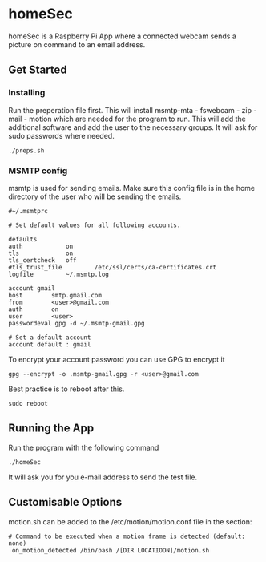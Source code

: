 # homeSec

homeSec is a Raspberry Pi App where a connected webcam sends a picture on command to an email address.

## Get Started
### Installing

Run the preperation file first. This will install msmtp-mta - fswebcam - zip - mail - motion which are needed for the program to run. 
This will add the additional software and add the user to the necessary groups. It will ask for sudo passwords where needed.

```
./preps.sh
```

### MSMTP config

msmtp is used for sending emails. Make sure this config file is in the home directory of the user who will be sending the emails.


```
#~/.msmtprc

# Set default values for all following accounts.

defaults
auth            on
tls             on
tls_certcheck   off
#tls_trust_file         /etc/ssl/certs/ca-certificates.crt
logfile         ~/.msmtp.log

account gmail
host 		smtp.gmail.com
from 		<user>@gmail.com
auth 		on
user 		<user>
passwordeval gpg -d ~/.msmtp-gmail.gpg

# Set a default account
account default : gmail

```

To encrypt your account password you can use GPG to encrypt it 

```
gpg --encrypt -o .msmtp-gmail.gpg -r <user>@gmail.com
```

Best practice is to reboot after this.

```
sudo reboot
```

## Running the App

Run the program with the following command

```
./homeSec
```
It will ask you for you e-mail address to send the test file.

## Customisable Options

motion.sh can be added to the /etc/motion/motion.conf file in the section:

```
# Command to be executed when a motion frame is detected (default: none)
 on_motion_detected /bin/bash /[DIR LOCATIOON]/motion.sh
```

